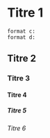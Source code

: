 
# Titre 1

```
format c:
format d:
```

## Titre 2

### Titre 3

#### Titre 4

##### Titre 5

###### Titre 6